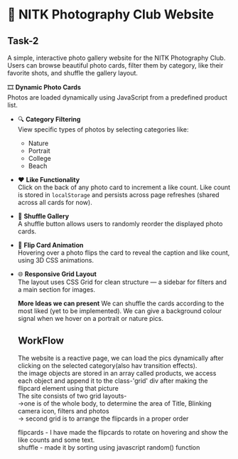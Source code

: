 # 📸 NITK Photography Club Website

## Task-2

A simple, interactive photo gallery website for the NITK Photography Club. Users can browse beautiful photo cards, filter them by category, like their favorite shots, and shuffle the gallery layout.

🎞️ **Dynamic Photo Cards**  
  Photos are loaded dynamically using JavaScript from a predefined product list.

- 🔍 **Category Filtering**  
  View specific types of photos by selecting categories like:
  - Nature
  - Portrait
  - College
  - Beach

- ❤️ **Like Functionality**  
  Click on the back of any photo card to increment a like count. Like count is stored in `localStorage` and persists across page refreshes (shared across all cards for now).

- 🔀 **Shuffle Gallery**  
  A shuffle button allows users to randomly reorder the displayed photo cards.

- 🔁 **Flip Card Animation**  
  Hovering over a photo flips the card to reveal the caption and like count, using 3D CSS animations.

- 🌐 **Responsive Grid Layout**  
  The layout uses CSS Grid for clean structure — a sidebar for filters and a main section for images.

  **More Ideas we can present**
  We can shuffle the cards according to the most liked (yet to be implemented).
  We can give a background colour signal when we hover on a portrait or nature pics.

  ## WorkFlow
  The website is a reactive page, we can load the pics dynamically after clicking on the selected category(also hav transition effects).<br>
  the image objects are stored in an array called products, we access each object and append it to the class-'grid' div after making the flipcard element using that picture<br>
  The site consists of two grid layouts-<br>
  ->one is of the whole body, to determine the area of Title, Blinking camera icon, filters and photos<br>
  -> second grid is to arrange the flipcards in a proper order<br>

  flipcards - I have made the flipcards to rotate on hovering and show the like counts and some text.<br>
  shuffle - made it by sorting using javascript random() function<br>
